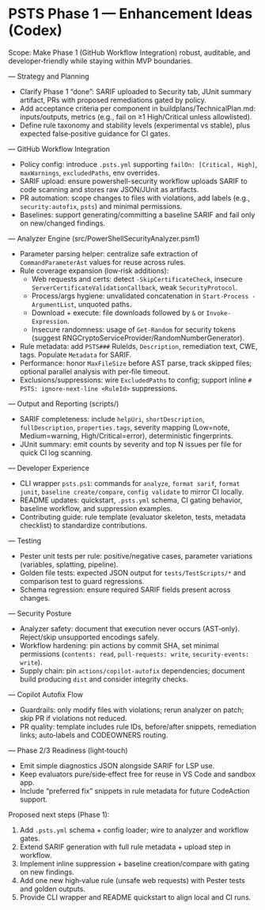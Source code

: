 # PSTS Phase 1 — Enhancement Ideas (Codex)

Scope: Make Phase 1 (GitHub Workflow Integration) robust, auditable, and developer‑friendly while staying within MVP boundaries.

— Strategy and Planning

- Clarify Phase 1 “done”: SARIF uploaded to Security tab, JUnit summary artifact, PRs with proposed remediations gated by policy.
- Add acceptance criteria per component in buildplans/TechnicalPlan.md: inputs/outputs, metrics (e.g., fail on ≥1 High/Critical unless allowlisted).
- Define rule taxonomy and stability levels (experimental vs stable), plus expected false‑positive guidance for CI gates.

— GitHub Workflow Integration

- Policy config: introduce `.psts.yml` supporting `failOn: [Critical, High]`, `maxWarnings`, `excludedPaths`, env overrides.
- SARIF upload: ensure powershell-security workflow uploads SARIF to code scanning and stores raw JSON/JUnit as artifacts.
- PR automation: scope changes to files with violations, add labels (e.g., `security:autofix`, `psts`) and minimal permissions.
- Baselines: support generating/committing a baseline SARIF and fail only on new/changed findings.

— Analyzer Engine (src/PowerShellSecurityAnalyzer.psm1)

- Parameter parsing helper: centralize safe extraction of `CommandParameterAst` values for reuse across rules.
- Rule coverage expansion (low‑risk additions):
  - Web requests and certs: detect `-SkipCertificateCheck`, insecure `ServerCertificateValidationCallback`, weak `SecurityProtocol`.
  - Process/args hygiene: unvalidated concatenation in `Start-Process -ArgumentList`, unquoted paths.
  - Download + execute: file downloads followed by `&` or `Invoke-Expression`.
  - Insecure randomness: usage of `Get-Random` for security tokens (suggest RNGCryptoServiceProvider/RandomNumberGenerator).
- Rule metadata: add `PSTS###` RuleIds, `Description`, remediation text, CWE, tags. Populate `Metadata` for SARIF.
- Performance: honor `MaxFileSize` before AST parse, track skipped files; optional parallel analysis with per‑file timeout.
- Exclusions/suppressions: wire `ExcludedPaths` to config; support inline `# PSTS: ignore-next-line <RuleId>` suppressions.

— Output and Reporting (scripts/)

- SARIF completeness: include `helpUri`, `shortDescription`, `fullDescription`, `properties.tags`, severity mapping (Low=note, Medium=warning, High/Critical=error), deterministic fingerprints.
- JUnit summary: emit counts by severity and top N issues per file for quick CI log scanning.

— Developer Experience

- CLI wrapper `psts.ps1`: commands for `analyze`, `format sarif`, `format junit`, `baseline create/compare`, `config validate` to mirror CI locally.
- README updates: quickstart, `.psts.yml` schema, CI gating behavior, baseline workflow, and suppression examples.
- Contributing guide: rule template (evaluator skeleton, tests, metadata checklist) to standardize contributions.

— Testing

- Pester unit tests per rule: positive/negative cases, parameter variations (variables, splatting, pipeline).
- Golden file tests: expected JSON output for `tests/TestScripts/*` and comparison test to guard regressions.
- Schema regression: ensure required SARIF fields present across changes.

— Security Posture

- Analyzer safety: document that execution never occurs (AST‑only). Reject/skip unsupported encodings safely.
- Workflow hardening: pin actions by commit SHA, set minimal permissions (`contents: read`, `pull-requests: write`, `security-events: write`).
- Supply chain: pin `actions/copilot-autofix` dependencies; document build producing `dist` and consider integrity checks.

— Copilot Autofix Flow

- Guardrails: only modify files with violations; rerun analyzer on patch; skip PR if violations not reduced.
- PR quality: template includes rule IDs, before/after snippets, remediation links; auto‑labels and CODEOWNERS routing.

— Phase 2/3 Readiness (light‑touch)

- Emit simple diagnostics JSON alongside SARIF for LSP use.
- Keep evaluators pure/side‑effect free for reuse in VS Code and sandbox app.
- Include “preferred fix” snippets in rule metadata for future CodeAction support.

Proposed next steps (Phase 1):

1) Add `.psts.yml` schema + config loader; wire to analyzer and workflow gates.
2) Extend SARIF generation with full rule metadata + upload step in workflow.
3) Implement inline suppression + baseline creation/compare with gating on new findings.
4) Add one new high‑value rule (unsafe web requests) with Pester tests and golden outputs.
5) Provide CLI wrapper and README quickstart to align local and CI runs.

